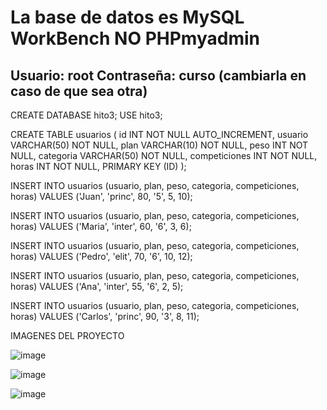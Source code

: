 # La base de datos es MySQL WorkBench NO PHPmyadmin
## Usuario: root Contraseña: curso (cambiarla en caso de que sea otra)

CREATE DATABASE hito3;
USE hito3;

CREATE TABLE usuarios ( 
id INT NOT NULL AUTO_INCREMENT, 
usuario VARCHAR(50) NOT NULL, 
plan VARCHAR(10) NOT NULL, 
peso INT NOT NULL, 
categoria VARCHAR(50) NOT NULL, 
competiciones INT NOT NULL, 
horas INT NOT NULL, PRIMARY KEY (ID) 
);

INSERT INTO usuarios (usuario, plan, peso, categoria, competiciones, horas)
VALUES ('Juan', 'princ', 80, '5', 5, 10);

INSERT INTO usuarios (usuario, plan, peso, categoria, competiciones, horas)
VALUES ('Maria', 'inter', 60, '6', 3, 6);

INSERT INTO usuarios (usuario, plan, peso, categoria, competiciones, horas)
VALUES ('Pedro', 'elit', 70, '6', 10, 12);

INSERT INTO usuarios (usuario, plan, peso, categoria, competiciones, horas)
VALUES ('Ana', 'inter', 55, '6', 2, 5);

INSERT INTO usuarios (usuario, plan, peso, categoria, competiciones, horas)
VALUES ('Carlos', 'princ', 90, '3', 8, 11);

IMAGENES DEL PROYECTO


![image](https://github.com/allamemc/hitoindi3/assets/117905622/d15f5c27-266f-47b5-a26c-f9467bd0e4e1)

![image](https://github.com/allamemc/hitoindi3/assets/117905622/5771c5d7-5f45-4835-ba64-da3f2a2ff706)

![image](https://github.com/allamemc/hitoindi3/assets/117905622/276f1b84-34d4-435c-8344-bb9e9269cadc)


